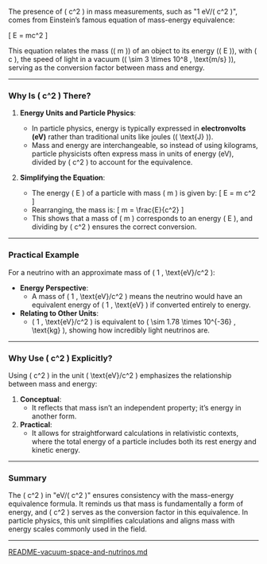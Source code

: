 The presence of \( c^2 \) in mass measurements, such as "1 eV/\( c^2 \)", comes from Einstein’s famous equation of mass-energy equivalence:

\[
E = mc^2
\]

This equation relates the mass (\( m \)) of an object to its energy (\( E \)), with \( c \), the speed of light in a vacuum (\( \sim 3 \times 10^8 \, \text{m/s} \)), serving as the conversion factor between mass and energy.

---

### **Why Is \( c^2 \) There?**

1. **Energy Units and Particle Physics**:
   - In particle physics, energy is typically expressed in **electronvolts (eV)** rather than traditional units like joules (\( \text{J} \)).
   - Mass and energy are interchangeable, so instead of using kilograms, particle physicists often express mass in units of energy (eV), divided by \( c^2 \) to account for the equivalence.

2. **Simplifying the Equation**:
   - The energy \( E \) of a particle with mass \( m \) is given by:
     \[
     E = m c^2
     \]
   - Rearranging, the mass is:
     \[
     m = \frac{E}{c^2}
     \]
   - This shows that a mass of \( m \) corresponds to an energy \( E \), and dividing by \( c^2 \) ensures the correct conversion.

---

### **Practical Example**
For a neutrino with an approximate mass of \( 1 \, \text{eV}/c^2 \):
- **Energy Perspective**:
  - A mass of \( 1 \, \text{eV}/c^2 \) means the neutrino would have an equivalent energy of \( 1 \, \text{eV} \) if converted entirely to energy.
- **Relating to Other Units**:
  - \( 1 \, \text{eV}/c^2 \) is equivalent to \( \sim 1.78 \times 10^{-36} \, \text{kg} \), showing how incredibly light neutrinos are.

---

### **Why Use \( c^2 \) Explicitly?**
Using \( c^2 \) in the unit \( \text{eV}/c^2 \) emphasizes the relationship between mass and energy:
1. **Conceptual**:
   - It reflects that mass isn’t an independent property; it’s energy in another form.
2. **Practical**:
   - It allows for straightforward calculations in relativistic contexts, where the total energy of a particle includes both its rest energy and kinetic energy.

---

### **Summary**
The \( c^2 \) in "eV/\( c^2 \)" ensures consistency with the mass-energy equivalence formula. It reminds us that mass is fundamentally a form of energy, and \( c^2 \) serves as the conversion factor in this equivalence. In particle physics, this unit simplifies calculations and aligns mass with energy scales commonly used in the field.


---

[README-vacuum-space-and-nutrinos.md](https://t2m.io/hD67D77)
